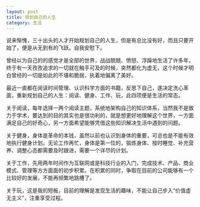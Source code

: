 ```yaml
---
layout: post
title: 规划自己的人生
category: 生活
---
```

说来惭愧，三十出头的人才开始规划自己的人生，但是有总比没有好，而且只要开始了，便是从无到有的飞跃。自我安慰下。

曾经以为自己的的感觉才是全部的世界，战战兢兢、愤怒、浮躁地生活了许多年，终于有一天孜孜追求的一切就在触手可及的时候，突然都化为虚无，这个时候才明白曾经的一切是如此的不堪和脆弱，执着地偏离了美好。

最近一直都在阅读时间管理、认识科学方面的书籍，反思下自己，遂决定洗心革面，重新规划自己的人生：阅读、健身、工作、玩，此四项便是生活的常态。

关于阅读，每年选择一两个阅读主题，系统地架构自己的知识体系，当然我不是致力于学术，要达到的目的其实也是很功利的，就是想更好地理解这个世界，一方面满足自己的好奇心，另一方面希望能够凭借这些知识解决生活中遇到的问题。

关于健身，身体是革命的本钱，虽然以前也认识到身体的重要，可总也是不能有效地执行健身计划。无论工作再忙，身体是第一位的，锻炼身体、按时睡觉、补充营养、调整心态都需要及时跟进，需要一个详尽的计划。

关于工作，先用两年时间作为互联网或是科技行业的入门，完成技术、产品、商业模式、管理等方方面面的初步积累。在积累的同时，争取在目前的公司能够有一个比较好的发展，不能再频繁地跳槽了。

关于玩，这是我的短板，目前的理解是发现生活的趣味，不能让自己步入“价值虚无主义”，注重享受过程。



